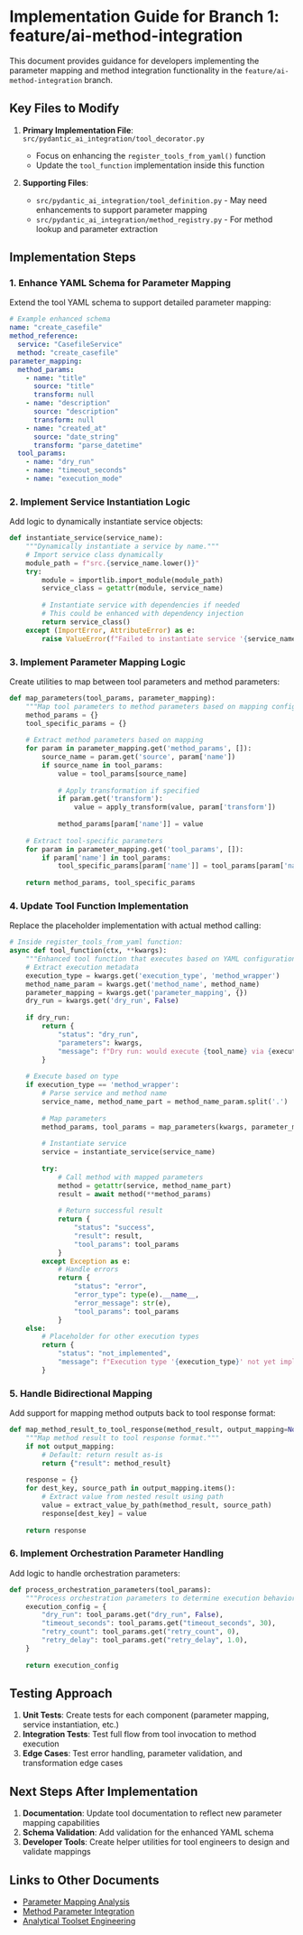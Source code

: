 # Implementation Guide for Branch 1: feature/ai-method-integration

This document provides guidance for developers implementing the parameter mapping and method integration functionality in the `feature/ai-method-integration` branch.

## Key Files to Modify

1. **Primary Implementation File**: `src/pydantic_ai_integration/tool_decorator.py`
   - Focus on enhancing the `register_tools_from_yaml()` function
   - Update the `tool_function` implementation inside this function

2. **Supporting Files**:
   - `src/pydantic_ai_integration/tool_definition.py` - May need enhancements to support parameter mapping
   - `src/pydantic_ai_integration/method_registry.py` - For method lookup and parameter extraction

## Implementation Steps

### 1. Enhance YAML Schema for Parameter Mapping

Extend the tool YAML schema to support detailed parameter mapping:

```yaml
# Example enhanced schema
name: "create_casefile"
method_reference:
  service: "CasefileService"
  method: "create_casefile"
parameter_mapping:
  method_params:
    - name: "title"
      source: "title"
      transform: null
    - name: "description"
      source: "description"
      transform: null
    - name: "created_at"
      source: "date_string"
      transform: "parse_datetime"
  tool_params:
    - name: "dry_run"
    - name: "timeout_seconds"
    - name: "execution_mode"
```

### 2. Implement Service Instantiation Logic

Add logic to dynamically instantiate service objects:

```python
def instantiate_service(service_name):
    """Dynamically instantiate a service by name."""
    # Import service class dynamically
    module_path = f"src.{service_name.lower()}"
    try:
        module = importlib.import_module(module_path)
        service_class = getattr(module, service_name)
        
        # Instantiate service with dependencies if needed
        # This could be enhanced with dependency injection
        return service_class()
    except (ImportError, AttributeError) as e:
        raise ValueError(f"Failed to instantiate service '{service_name}': {e}")
```

### 3. Implement Parameter Mapping Logic

Create utilities to map between tool parameters and method parameters:

```python
def map_parameters(tool_params, parameter_mapping):
    """Map tool parameters to method parameters based on mapping configuration."""
    method_params = {}
    tool_specific_params = {}
    
    # Extract method parameters based on mapping
    for param in parameter_mapping.get('method_params', []):
        source_name = param.get('source', param['name'])
        if source_name in tool_params:
            value = tool_params[source_name]
            
            # Apply transformation if specified
            if param.get('transform'):
                value = apply_transform(value, param['transform'])
                
            method_params[param['name']] = value
    
    # Extract tool-specific parameters
    for param in parameter_mapping.get('tool_params', []):
        if param['name'] in tool_params:
            tool_specific_params[param['name']] = tool_params[param['name']]
    
    return method_params, tool_specific_params
```

### 4. Update Tool Function Implementation

Replace the placeholder implementation with actual method calling:

```python
# Inside register_tools_from_yaml function:
async def tool_function(ctx, **kwargs):
    """Enhanced tool function that executes based on YAML configuration."""
    # Extract execution metadata
    execution_type = kwargs.get('execution_type', 'method_wrapper')
    method_name_param = kwargs.get('method_name', method_name)
    parameter_mapping = kwargs.get('parameter_mapping', {})
    dry_run = kwargs.get('dry_run', False)
    
    if dry_run:
        return {
            "status": "dry_run",
            "parameters": kwargs,
            "message": f"Dry run: would execute {tool_name} via {execution_type}"
        }
    
    # Execute based on type
    if execution_type == 'method_wrapper':
        # Parse service and method name
        service_name, method_name_part = method_name_param.split('.')
        
        # Map parameters
        method_params, tool_params = map_parameters(kwargs, parameter_mapping)
        
        # Instantiate service
        service = instantiate_service(service_name)
        
        try:
            # Call method with mapped parameters
            method = getattr(service, method_name_part)
            result = await method(**method_params)
            
            # Return successful result
            return {
                "status": "success",
                "result": result,
                "tool_params": tool_params
            }
        except Exception as e:
            # Handle errors
            return {
                "status": "error",
                "error_type": type(e).__name__,
                "error_message": str(e),
                "tool_params": tool_params
            }
    else:
        # Placeholder for other execution types
        return {
            "status": "not_implemented",
            "message": f"Execution type '{execution_type}' not yet implemented"
        }
```

### 5. Handle Bidirectional Mapping

Add support for mapping method outputs back to tool response format:

```python
def map_method_result_to_tool_response(method_result, output_mapping=None):
    """Map method result to tool response format."""
    if not output_mapping:
        # Default: return result as-is
        return {"result": method_result}
    
    response = {}
    for dest_key, source_path in output_mapping.items():
        # Extract value from nested result using path
        value = extract_value_by_path(method_result, source_path)
        response[dest_key] = value
    
    return response
```

### 6. Implement Orchestration Parameter Handling

Add logic to handle orchestration parameters:

```python
def process_orchestration_parameters(tool_params):
    """Process orchestration parameters to determine execution behavior."""
    execution_config = {
        "dry_run": tool_params.get("dry_run", False),
        "timeout_seconds": tool_params.get("timeout_seconds", 30),
        "retry_count": tool_params.get("retry_count", 0),
        "retry_delay": tool_params.get("retry_delay", 1.0),
    }
    
    return execution_config
```

## Testing Approach

1. **Unit Tests**: Create tests for each component (parameter mapping, service instantiation, etc.)
2. **Integration Tests**: Test full flow from tool invocation to method execution
3. **Edge Cases**: Test error handling, parameter validation, and transformation edge cases

## Next Steps After Implementation

1. **Documentation**: Update tool documentation to reflect new parameter mapping capabilities
2. **Schema Validation**: Add validation for the enhanced YAML schema
3. **Developer Tools**: Create helper utilities for tool engineers to design and validate mappings

## Links to Other Documents

- [Parameter Mapping Analysis](PARAMETER_MAPPING_ANALYSIS.md)
- [Method Parameter Integration](METHOD_PARAMETER_INTEGRATION.md)
- [Analytical Toolset Engineering](ANALYTICAL_TOOLSET_ENGINEERING.md)